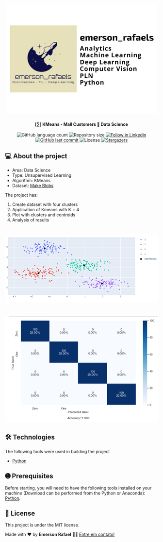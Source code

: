 
<h1 align="center">
    <img alt="KMeans - Mall Customers" title="#OCRRG" src="./assets/banner.png" />
</h1>

<h4 align="center"> 
	[∑] KMeans - Mall Customers 🚀 Data Science
</h4>

<p align="center">
  <img alt="GitHub language count" src="https://img.shields.io/github/languages/count/emersonrafaels/kmeans_mall_customers?color=%2304D361">

  <img alt="Repository size" src="https://img.shields.io/github/repo-size/emersonrafaels/kmeans_mall_customers">

  	
  <a href="https://www.linkedin.com/in/emerson-rafael/">
    <img alt="Follow in Linkedin" src="https://img.shields.io/badge/LinkedIn-0077B5?style=for-the-badge&logo=linkedin&logoColor=white">
  </a>
	
  
  <a href="https://github.com/emersonrafaels/ocr_rg/commits/main">
    <img alt="GitHub last commit" src="https://img.shields.io/github/last-commit/emersonrafaels/kmeans_mall_customers">
  </a>

  <img alt="License" src="https://img.shields.io/badge/license-MIT-brightgreen">
   <a href="https://github.com/emersonrafaels/ocr_rg/stargazers">
    <img alt="Stargazers" src="https://img.shields.io/github/stars/emersonrafaels/kmeans_mall_customers?style=social">
  </a>
</p>


## 💻 About the project

 - Area: Data Science
 - Type: Unsupervised Learning
 - Algorithm: KMeans
 - Dataset: [Make Blobs](https://scikit-learn.org/stable/modules/generated/sklearn.datasets.make_blobs.html)

The project has:

1. Create dataset with four clusters
3. Application of Kmeans with K = 4
4. Plot with clusters and centroids
5. Analysis of results

<h1 align="center">
    <img src="./assets/Case_Make_Blobs_K4_Resultado_Clusters.PNG" />
</h1>

<h1 align="center">
    <img src="./assets/Case_Make_Blobs_K4_Resultado_Conf_Matrix.PNG" />
</h1>


## 🛠  Technologies

The following tools were used in building the project

- [Python]

## ➊ Prerequisites

Before starting, you will need to have the following tools installed on your machine (Download can be performed from the Python or Anaconda):
[Python](https://www.anaconda.com/products/individual).

## 📝 License

This project is under the MIT license.

Made with ❤️ by **Emerson Rafael** 👋🏽 [Entre em contato!](https://www.linkedin.com/in/emerson-rafael/)

[Python]: https://www.python.org/downloads/